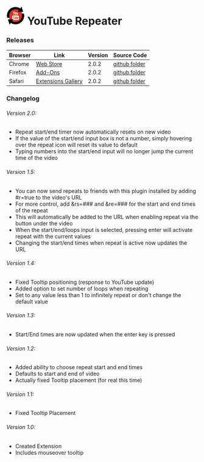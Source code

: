 # ![YouTube Repeater](https://github.com/dcrousso/YouTube-Repeater/raw/master/Icons/icon-48.png) YouTube Repeater 

### Releases

Browser | Link | Version | Source Code
------- | ---- | ------- | -----------
Chrome | [Web Store](//chrome.google.com/webstore/detail/youtube-repeater/ihlfngkojddkjkdlmgkbdpkfkafclhnj) | 2.0.2 | [github folder](//github.com/dcrousso/YouTube-Repeater/tree/master/Chrome)
Firefox | [Add-Ons](//addons.mozilla.org/en-US/firefox/addon/youtube-repeater/) | 2.0.2 | [github folder](//github.com/dcrousso/YouTube-Repeater/tree/master/Firefox)
Safari| [Extensions Gallery](//extensions.apple.com/details/?id=com.dcrousso.youtuberepeater-Q5M4T22BE9) | 2.0.2 | [github folder](//github.com/dcrousso/YouTube-Repeater/tree/master/Safari)

### Changelog

###### Version 2.0:
 - Repeat start/end timer now automatically resets on new video
 - If the value of the start/end input box is not a number, simply hovering over the repeat icon will reset its value to default
 - Typing numbers into the start/end input will no longer jump the current time of the video

###### Version 1.5:
 - You can now send repeats to friends with this plugin installed by adding #r=true to the video's URL
  - For more control, add &rs=### and &re=### for the start and end times of the repeat
  - This will automatically be added to the URL when enabling repeat via the button under the video
 - When the start/end/loops input is selected, pressing enter will activate repeat with the current values
 - Changing the start/end times when repeat is active now updates the URL

###### Version 1.4:
 - Fixed Tooltip positioning (response to YouTube update)
 - Added option to set number of loops when repeating
  - Set to any value less than 1 to infinitely repeat or don't change the default value

###### Version 1.3:
 - Start/End times are now updated when the enter key is pressed

###### Version 1.2:
 - Added ability to choose repeat start and end times
  - Defaults to start and end of video
 - Actually fixed Tooltip placement (for real this time)

###### Version 1.1:
 - Fixed Tooltip Placement

###### Version 1.0:
 - Created Extension
 - Includes mouseover tooltip
